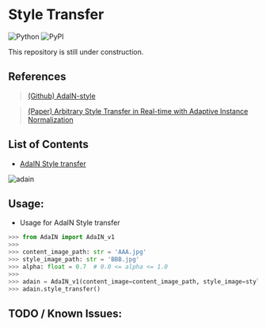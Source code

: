 # Style Transfer
![Python](https://img.shields.io/badge/python-3.8%20%7C%203.9-blue)
![PyPI](https://badge.fury.io/py/tensorflow.svg)

This repository is still under construction.

## References
> [(Github) AdaIN-style](https://github.com/xunhuang1995/AdaIN-style)

> [(Paper) Arbitrary Style Transfer in Real-time with Adaptive Instance Normalization](https://arxiv.org/abs/1703.06868)

## List of Contents

* [AdaIN Style transfer](https://github.com/takhyun12/vision-intelligence/blob/main/Style-transfer/AdaIN.py)

![adain](https://user-images.githubusercontent.com/41291493/132440767-673332f9-6ec9-4fb9-aca6-236e4df64198.png)



## Usage:

* Usage for AdaIN Style transfer

``` python
>>> from AdaIN import AdaIN_v1
>>>
>>> content_image_path: str = 'AAA.jpg'
>>> style_image_path: str = 'BBB.jpg'
>>> alpha: float = 0.7  # 0.0 <= alpha <= 1.0
>>>
>>> adain = AdaIN_v1(content_image=content_image_path, style_image=style_image_path, alpha=alpha)
>>> adain.style_transfer()
```

## TODO / Known Issues: